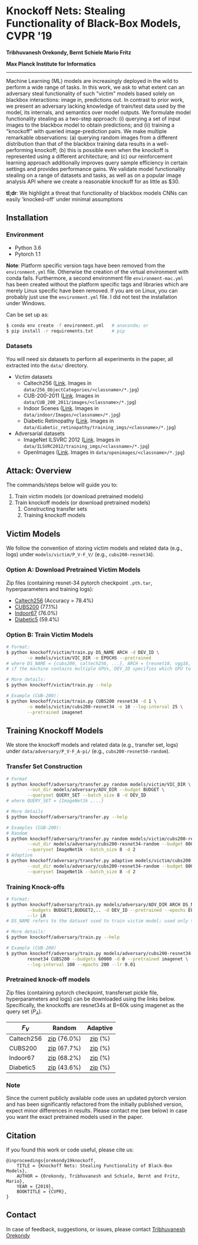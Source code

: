 # Knockoff Nets: Stealing Functionality of Black-Box Models, CVPR '19

**Tribhuvanesh Orekondy, Bernt Schiele Mario Fritz**

**Max Planck Institute for Informatics**

----

Machine Learning (ML) models are increasingly deployed in the wild to perform a wide range of tasks. 
In this work, we ask to what extent can an adversary steal functionality of such "victim" models based solely on blackbox interactions: image in, predictions out.
In contrast to prior work, we present an adversary lacking knowledge of train/test data used by the model, its internals, and semantics over model outputs.
We formulate model functionality stealing as a two-step approach: (i) querying a set of input images to the blackbox model to obtain predictions; and (ii) training a "knockoff" with queried image-prediction pairs.
We make multiple remarkable observations: (a) querying random images from a different distribution than that of the blackbox training data results in a well-performing knockoff; (b) this is possible even when the knockoff is represented using a different architecture; and (c) our reinforcement learning approach additionally improves query sample efficiency in certain settings and provides performance gains. 
We validate model functionality stealing on a range of datasets and tasks, as well as on a popular image analysis API where we create a reasonable knockoff for as little as $30.

**tl;dr**: We highlight a threat that functionality of blackbox models CNNs can easily 'knocked-off' under minimal assumptions
  

## Installation

### Environment
  * Python 3.6
  * Pytorch 1.1

**Note**: Platform specific version tags have been removed from the ``environment.yml`` file. Otherwise the creation of the virtual environment with conda fails. Furthermore, a second environment file ``environment-mac.yml`` has been created without the platform specific tags and libraries which are merely Linux specific have been removed. If you are on Linux, you can probably just use the ``environment.yml`` file. I did not test the installation under Windows.

Can be set up as:
```bash
$ conda env create -f environment.yml   # anaconda; or
$ pip install -r requirements.txt       # pip
```

### Datasets

You will need six datasets to perform all experiments in the paper, all extracted into the `data/` directory.
 * Victim datasets
   * Caltech256 ([Link](http://www.vision.caltech.edu/Image_Datasets/Caltech256/). Images in `data/256_ObjectCategories/<classname>/*.jpg`)
   * CUB-200-2011 ([Link](http://www.vision.caltech.edu/visipedia/CUB-200-2011.html). Images in `data/CUB_200_2011/images/<classname>/*.jpg`)
   * Indoor Scenes ([Link](http://web.mit.edu/torralba/www/indoor.html). Images in `data/indoor/Images/<classname>/*.jpg`)
   * Diabetic Retinopathy ([Link](https://www.kaggle.com/c/diabetic-retinopathy-detection). Images in `data/diabetic_retinopathy/training_imgs/<classname>/*.jpg`)
 * Adversarial datasets
   * ImageNet ILSVRC 2012 ([Link](http://image-net.org/download-images). Images in `data/ILSVRC2012/training_imgs/<classname>/*.jpg`)
   * OpenImages ([Link](https://storage.googleapis.com/openimages/web/index.html). Images in `data/openimages/<classname>/*.jpg`)

## Attack: Overview

The commands/steps below will guide you to:
  1. Train victim models (or download pretrained models)
  1. Train knockoff models (or download pretrained models)
     1. Constructing transfer sets
     1. Training knockoff models 

## Victim Models
We follow the convention of storing victim models and related data (e.g., logs) under `models/victim/P_V-F_V/` (e.g., `cubs200-resnet34`).

### Option A: Download Pretrained Victim Models

Zip files (containing resnet-34 pytorch checkpoint `.pth.tar`, hyperparameters and training logs):
  * [Caltech256](https://datasets.d2.mpi-inf.mpg.de/orekondy19cvpr/victim_models/caltech256-resnet34.zip) (Accuracy = 78.4%)
  * [CUBS200](https://datasets.d2.mpi-inf.mpg.de/orekondy19cvpr/victim_models/cubs200-resnet34.zip)  (77.1%)
  * [Indoor67](https://datasets.d2.mpi-inf.mpg.de/orekondy19cvpr/victim_models/indoor67-resnet34.zip) (76.0%)
  * [Diabetic5](https://datasets.d2.mpi-inf.mpg.de/orekondy19cvpr/victim_models/diabetic5-resnet34.zip) (59.4%)

### Option B: Train Victim Models
 
```bash
# Format:
$ python knockoff/victim/train.py DS_NAME ARCH -d DEV_ID \
        -o models/victim/VIC_DIR -e EPOCHS --pretrained
# where DS_NAME = {cubs200, caltech256, ...}, ARCH = {resnet18, vgg16, densenet161, ...}
# if the machine contains multiple GPUs, DEV_ID specifies which GPU to use

# More details:
$ python knockoff/victim/train.py --help

# Example (CUB-200):
$ python knockoff/victim/train.py CUBS200 resnet34 -d 1 \
        -o models/victim/cubs200-resnet34 -e 10 --log-interval 25 \
        --pretrained imagenet
```

## Training Knockoff Models

We store the knockoff models and related data (e.g., transfer set, logs) under `data/adversary/P_V-F_A-pi/`  (e.g., `cubs200-resnet50-random`).

### Transfer Set Construction

```bash
# Format
$ python knockoff/adversary/transfer.py random models/victim/VIC_DIR \
        --out_dir models/adversary/ADV_DIR --budget BUDGET \
        --queryset QUERY_SET --batch_size 8 -d DEV_ID
# where QUERY_SET = {ImageNet1k ,...}

# More details
$ python knockoff/adversary/transfer.py --help

# Examples (CUB-200):
# Random
$ python knockoff/adversary/transfer.py random models/victim/cubs200-resnet34 \
        --out_dir models/adversary/cubs200-resnet34-random --budget 80000 \
        --queryset ImageNet1k --batch_size 8 -d 2
# Adaptive
$ python knockoff/adversary/transfer.py adaptive models/victim/cubs200-resnet34 \
        --out_dir models/adversary/cubs200-resnet34-random --budget 80000 \
        --queryset ImageNet1k --batch_size 8 -d 2
```

### Training Knock-offs

```bash
# Format:
$ python knockoff/adversary/train.py models/adversary/ADV_DIR ARCH DS_NAME \
        --budgets BUDGET1,BUDGET2,.. -d DEV_ID --pretrained --epochs EPOCHS \
        --lr LR
# DS_NAME refers to the dataset used to train victim model; used only to evaluate on test set during training of knockoff

# More details:
$ python knockoff/adversary/train.py --help

# Example (CUB-200)
$ python knockoff/adversary/train.py models/adversary/cubs200-resnet34-random \
        resnet34 CUBS200 --budgets 60000 -d 0 --pretrained imagenet \
        --log-interval 100 --epochs 200 --lr 0.01 
```

### Pretrained knock-off models

Zip files (containing pytorch checkpoint, transferset pickle file, hyperparameters and logs) can be downloaded using the links below.
Specifically, the knockoffs are resnet34s at B=60k using imagenet as the query set ($P_A$).

| $F_V$      | Random | Adaptive |
|------------|:--------:|:----------:|
| Caltech256 | [zip](https://datasets.d2.mpi-inf.mpg.de/orekondy19cvpr/adversary_models/caltech256-resnet34-imagenet-random-60k.zip) (76.0%)   | [zip](https://datasets.d2.mpi-inf.mpg.de/orekondy19cvpr/adversary_models/caltech256-resnet34-imagenet-adaptive-60k.zip) (%)    |
| CUBS200    | [zip](https://datasets.d2.mpi-inf.mpg.de/orekondy19cvpr/adversary_models/cubs200-resnet34-imagenet-random-60k.zip) (67.7%)   | [zip](https://datasets.d2.mpi-inf.mpg.de/orekondy19cvpr/adversary_models/cubs200-resnet34-imagenet-adaptive-60k.zip) (%)     |
| Indoor67   | [zip](https://datasets.d2.mpi-inf.mpg.de/orekondy19cvpr/adversary_models/indoor67-resnet34-imagenet-random-60k.zip) (68.2%)   | [zip](https://datasets.d2.mpi-inf.mpg.de/orekondy19cvpr/adversary_models/indoor67-resnet34-imagenet-adaptive-60k.zip) (%)     |
| Diabetic5  | [zip](https://datasets.d2.mpi-inf.mpg.de/orekondy19cvpr/adversary_models/diabetic5-resnet34-imagenet-random-60k.zip) (43.6%)   | [zip](https://datasets.d2.mpi-inf.mpg.de/orekondy19cvpr/adversary_models/diabetic5-resnet34-imagenet-adaptive-60k.zip) (%)     |


### Note
Since the current publicly available code uses an updated pytorch version and has been significantly refactored from the initially published version, expect minor differences in results.
Please contact me (see below) in case you want the exact pretrained models used in the paper. 


## Citation
If you found this work or code useful, please cite us:
```
@inproceedings{orekondy19knockoff,
    TITLE = {Knockoff Nets: Stealing Functionality of Black-Box Models},
    AUTHOR = {Orekondy, Tribhuvanesh and Schiele, Bernt and Fritz, Mario},
    YEAR = {2019},
    BOOKTITLE = {CVPR},
}
```


## Contact
In case of feedback, suggestions, or issues, please contact [Tribhuvanesh Orekondy](https://tribhuvanesh.github.io/)
